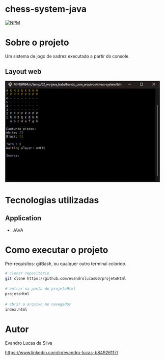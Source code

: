 # chess-system-java
[![NPM](https://img.shields.io/npm/l/react)](https://github.com/evandrolucas60) 

# Sobre o projeto

Um sistema de jogo de xadrez executado a partir do console. 

## Layout web
![Mobile 1](https://github.com/evandrolucas60/readme-assets-repository/blob/main/ChessSystem.png)

# Tecnologias utilizadas

## Application
- JAVA

# Como executar o projeto

Pré-requisitos:
 gitBash, ou qualquer outro terminal colorido.

```bash
# clonar repositório
git clone https://github.com/evandrolucas60/projetoHtml

# entrar na pasta do projetoHtml
projetoHtml

# abrir o arquivo no navegador
index.html 
```

# Autor

Evandro Lucas da Silva

https://www.linkedin.com/in/evandro-lucas-b84926117/


